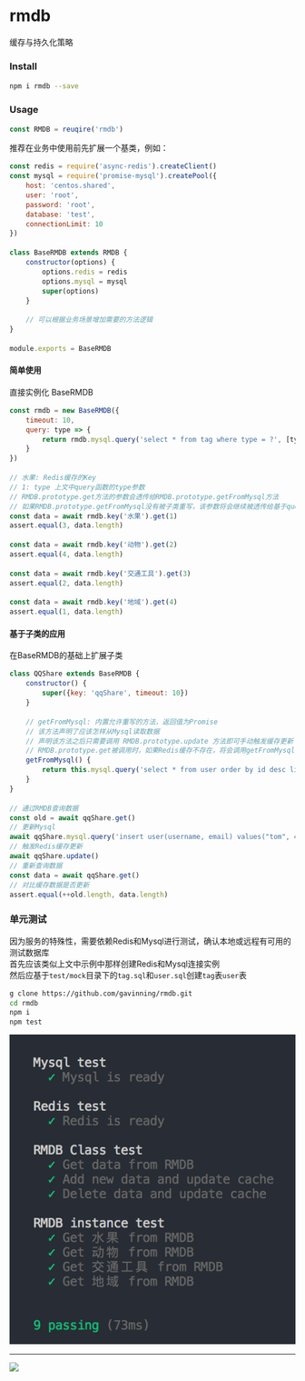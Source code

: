 # rmdb
缓存与持久化策略

### Install
```sh
npm i rmdb --save
```

### Usage
```js
const RMDB = reuqire('rmdb')
```
推荐在业务中使用前先扩展一个基类，例如：
```js
const redis = require('async-redis').createClient()
const mysql = require('promise-mysql').createPool({
    host: 'centos.shared',
    user: 'root',
    password: 'root',
    database: 'test',
    connectionLimit: 10
})

class BaseRMDB extends RMDB {
    constructor(options) {
        options.redis = redis
        options.mysql = mysql
        super(options)
    }

    // 可以根据业务场景增加需要的方法逻辑
}

module.exports = BaseRMDB

```

#### 简单使用
直接实例化 BaseRMDB
```js
const rmdb = new BaseRMDB({
    timeout: 10,
    query: type => {
        return rmdb.mysql.query('select * from tag where type = ?', [type])
    }
})

// 水果: Redis缓存的Key
// 1: type 上文中query函数的type参数
// RMDB.prototype.get方法的参数会透传给RMDB.prototype.getFromMysql方法
// 如果RMDB.prototype.getFromMysql没有被子类重写，该参数将会继续被透传给基于query程式创建的查询函数中
const data = await rmdb.key('水果').get(1)
assert.equal(3, data.length)

const data = await rmdb.key('动物').get(2)
assert.equal(4, data.length)

const data = await rmdb.key('交通工具').get(3)
assert.equal(2, data.length)

const data = await rmdb.key('地域').get(4)
assert.equal(1, data.length)
```

#### 基于子类的应用
在BaseRMDB的基础上扩展子类
```js
class QQShare extends BaseRMDB {
    constructor() {
        super({key: 'qqShare', timeout: 10})
    }

    // getFromMysql: 内置允许重写的方法，返回值为Promise
    // 该方法声明了应该怎样从Mysql读取数据
    // 声明该方法之后只需要调用 RMDB.prototype.update 方法即可手动触发缓存更新
    // RMDB.prototype.get被调用时，如果Redis缓存不存在，将会调用getFromMysql自动重建Redis缓存
    getFromMysql() {
        return this.mysql.query('select * from user order by id desc limit 10')
    }
}

// 通过RMDB查询数据
const old = await qqShare.get()
// 更新Mysql
await qqShare.mysql.query('insert user(username, email) values("tom", 456)')
// 触发Redis缓存更新
await qqShare.update()
// 重新查询数据
const data = await qqShare.get()
// 对比缓存数据是否更新
assert.equal(++old.length, data.length)
```

### 单元测试
因为服务的特殊性，需要依赖Redis和Mysql进行测试，确认本地或远程有可用的测试数据库  
首先应该类似上文中示例中那样创建Redis和Mysql连接实例  
然后应基于``test/mock``目录下的``tag.sql``和``user.sql``创建``tag``表``user``表  
```sh
g clone https://github.com/gavinning/rmdb.git
cd rmdb
npm i
npm test
```
![](test.png)

---
![](http://assets.processon.com/chart_image/5bdc11c0e4b00cdc18c90d9b.png)